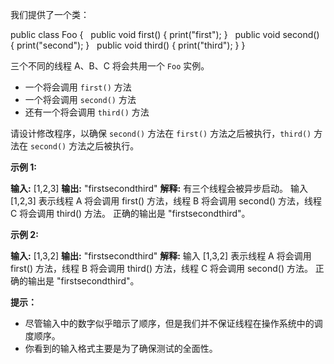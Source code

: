 我们提供了一个类：

public class Foo {
  public void first() { print("first"); }
  public void second() { print("second"); }
  public void third() { print("third"); }
}

三个不同的线程 A、B、C 将会共用一个 `Foo` 实例。

*   一个将会调用 `first()` 方法
*   一个将会调用 `second()` 方法
*   还有一个将会调用 `third()` 方法

请设计修改程序，以确保 `second()` 方法在 `first()` 方法之后被执行，`third()` 方法在 `second()` 方法之后被执行。

**示例 1:**

**输入:** \[1,2,3\]
**输出:** "firstsecondthird"
**解释:** 
有三个线程会被异步启动。
输入 \[1,2,3\] 表示线程 A 将会调用 first() 方法，线程 B 将会调用 second() 方法，线程 C 将会调用 third() 方法。
正确的输出是 "firstsecondthird"。

**示例 2:**

**输入:** \[1,3,2\]
**输出:** "firstsecondthird"
**解释:** 
输入 \[1,3,2\] 表示线程 A 将会调用 first() 方法，线程 B 将会调用 third() 方法，线程 C 将会调用 second() 方法。
正确的输出是 "firstsecondthird"。

**提示：** 

*   尽管输入中的数字似乎暗示了顺序，但是我们并不保证线程在操作系统中的调度顺序。
*   你看到的输入格式主要是为了确保测试的全面性。